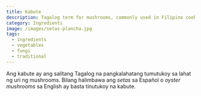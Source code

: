 ```yaml
---
title: Kabute
description: Tagalog term for mushrooms, commonly used in Filipino cooking
category: Ingredients
image: /images/setas-plancha.jpg
tags:
  - ingredients
  - vegetables
  - fungi
  - traditional
---
```

Ang kabute ay ang salitang Tagalog na pangkalahatang tumutukoy sa lahat ng uri ng mushrooms. Bilang halimbawa ang *setas* sa Español o *oyster mushrooms* sa English ay basta tinutukoy na kabute.
